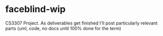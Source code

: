 # faceblind-wip
CS3307 Project. As deliverables get finished I'll post particularly relevant parts (uml, code, no docs until 100% done for the term)
